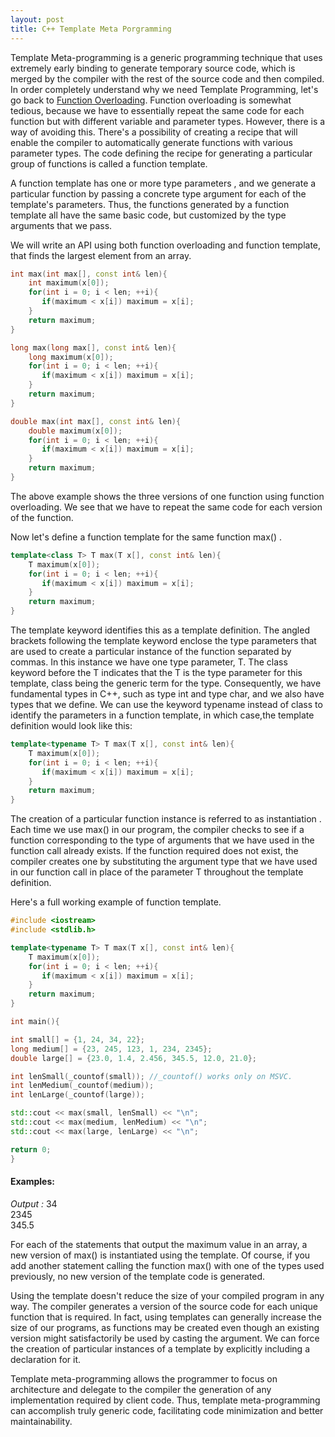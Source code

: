 ```yaml
---
layout: post
title: C++ Template Meta Porgramming
---
```


Template Meta-programming is a generic programming technique that uses extremely early binding to generate temporary source code, which is merged by the compiler with the rest of the source code and then compiled.
In order completely understand why we need Template Programming, let's go back to <a href="https://en.wikipedia.org/wiki/Function_overloading" rel="noopener" target="_blank">Function Overloading</a>. Function overloading is somewhat tedious, because we have to essentially repeat the same code for each function but with different variable and parameter types. However, there is a way of avoiding this. There's a possibility of creating a recipe that will enable the compiler to automatically generate functions with various parameter types. The code defining the recipe for generating a particular group of functions is called a function template.

A function template has one or more  type parameters , and we generate a particular function by passing a concrete type argument for each of the template's parameters. Thus, the functions generated by a function template all have the same basic code, but customized by the type arguments that we pass.

We will write an API using both function overloading and function template, that finds the largest element from an array. 

```cpp
int max(int max[], const int& len){
    int maximum(x[0]);
    for(int i = 0; i < len; ++i){
       if(maximum < x[i]) maximum = x[i];
    }
    return maximum;
}  

long max(long max[], const int& len){
    long maximum(x[0]);
    for(int i = 0; i < len; ++i){
       if(maximum < x[i]) maximum = x[i];
    }
    return maximum;
} 

double max(int max[], const int& len){
    double maximum(x[0]);
    for(int i = 0; i < len; ++i){
       if(maximum < x[i]) maximum = x[i];
    }
    return maximum;
} 
```

The above example shows the three versions of one function using function overloading. We see that we have to repeat the same code for each version of the function. 

Now let's define a function template for the same function  max() .

```cpp
template<class T> T max(T x[], const int& len){
    T maximum(x[0]);
    for(int i = 0; i < len; ++i){
       if(maximum < x[i]) maximum = x[i];
    }
    return maximum;   
}
```

The  template  keyword identifies this as a template definition. The angled brackets following the template keyword enclose the type parameters that are used to create a particular instance of the function separated by commas. In this instance we have one type parameter, T. The class keyword before the T indicates that the T is the type parameter for this template,  class  being the generic term for the type. Consequently, we have fundamental types in C++, such as type int and type char, and we also have types that we define. We can use the keyword  typename  instead of class to identify the parameters in a function template, in which case,the template definition would look like this:

```cpp
template<typename T> T max(T x[], const int& len){
    T maximum(x[0]);
    for(int i = 0; i < len; ++i){
       if(maximum < x[i]) maximum = x[i];
    }
    return maximum;   
}
```

The creation of a particular function instance is referred to as instantiation . Each time we use  max()  in our program, the compiler checks to see if a function corresponding to the type of arguments that we have used in the function call already exists. If the function required does not exist, the compiler creates one by substituting the argument type that we have used in our function call in place of the parameter T throughout the template definition.

Here's a full working example of function template.

```cpp
#include <iostream>
#include <stdlib.h>

template<typename T> T max(T x[], const int& len){
    T maximum(x[0]);
    for(int i = 0; i < len; ++i){
       if(maximum < x[i]) maximum = x[i];
    }
    return maximum;   
}

int main(){

int small[] = {1, 24, 34, 22};
long medium[] = {23, 245, 123, 1, 234, 2345};
double large[] = {23.0, 1.4, 2.456, 345.5, 12.0, 21.0};

int lenSmall(_countof(small)); //_countof() works only on MSVC.
int lenMedium(_countof(medium));
int lenLarge(_countof(large));

std::cout << max(small, lenSmall) << "\n";
std::cout << max(medium, lenMedium) << "\n";
std::cout << max(large, lenLarge) << "\n";

return 0;
}
```

<h4>Examples:</h4>

*Output :*
34  
2345  
345.5  

For each of the statements that output the maximum value in an array, a new version of max() is instantiated using the template. Of course, if you add another statement calling the function max() with one of the types used previously, no new version of the template code is generated.

Using the template doesn't reduce the size of your compiled program in any way. The compiler generates a version of the source code for each unique function that is required. In fact, using templates can generally increase the size of our programs, as functions may be created even though an existing version might satisfactorily be used by casting the argument. We can force the creation of particular instances of a template by explicitly including a declaration for it.

Template meta-programming allows the programmer to focus on architecture and delegate to the compiler the generation of any implementation required by client code. Thus, template meta-programming can accomplish truly generic code, facilitating code minimization and better maintainability.